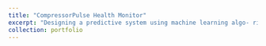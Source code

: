 ```yaml
---
title: "CompressorPulse Health Monitor"
excerpt: "Designing a predictive system using machine learning algo- rithms and fast signal processing for online detection of correct or incorrect operation of air conditioning compressors using embedded accelerometer sensors <br/> <br/> <img width='435' alt='Screenshot 2024-05-29 at 10 52 36 PM' src='https://github.com/MiladSoleymani/Milad-Soleymani/assets/78655282/537d0eca-c1a0-40c6-a8ab-781186e6906a' style='float:right'>"
collection: portfolio
---
```

